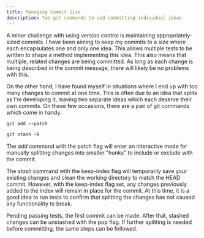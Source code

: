 ```yaml
---
title: Managing Commit Size
description: Two git commands to aid committing individual ideas
---
```


A minor challenge with using version control is maintaining appropriately-sized commits. I have been
aiming to keep my commits to a size where each encapsulates one and only one idea. This allows
multiple tests to be written to shape a method implementing this idea. This also means that
multiple, related changes are being committed. As long as each change is being described in the
commit message, there will likely be no problems with this.

On the other hand, I have found myself in situations where I end up with too many changes to commit
at one time. This is often due to an idea that splits as I'm developing it, leaving two separate
ideas which each deserve their own commits. On these few occasions, there are a pair of git commands
which come in handy.

```ruby
git add --patch
```

```ruby
git stash -k
```

The _add_ command with the patch flag will enter an interactive mode for manually splitting changes
into smaller "hunks" to include or exclude with the commit.

The _stash_ command with the keep-index flag will temporarily save your existing changes and clean
the working directory to match the HEAD commit. However, with the keep-index flag set, any changes
previously added to the index will remain in place for the commit. At this time, it is a good idea
to run tests to confirm that splitting the changes has not caused any functionality to break.

Pending passing tests, the first commit can be made. After that, stashed changes can be unstashed
with the pop flag. If further splitting is needed before committing, the same steps can be followed.
